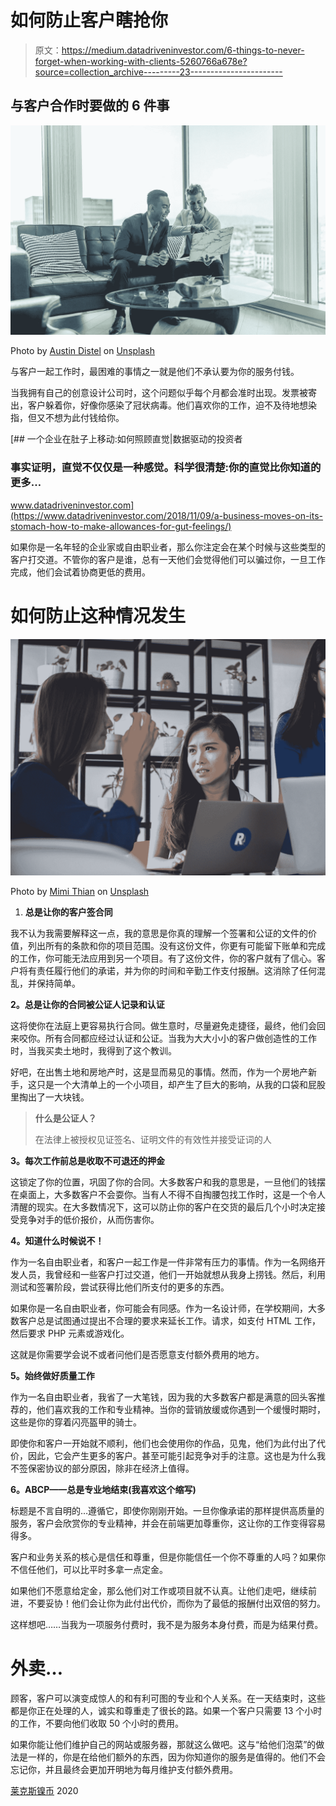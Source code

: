 # 如何防止客户瞎抢你

> 原文：<https://medium.datadriveninvestor.com/6-things-to-never-forget-when-working-with-clients-5260766a678e?source=collection_archive---------23----------------------->

## 与客户合作时要做的 6 件事

![](img/3610d7674fe8303026d02330f80e35f9.png)

Photo by [Austin Distel](https://unsplash.com/@austindistel?utm_source=medium&utm_medium=referral) on [Unsplash](https://unsplash.com?utm_source=medium&utm_medium=referral)

与客户一起工作时，最困难的事情之一就是他们不承认要为你的服务付钱。

当我拥有自己的创意设计公司时，这个问题似乎每个月都会准时出现。发票被寄出，客户躲着你，好像你感染了冠状病毒。他们喜欢你的工作，迫不及待地想染指，但又不想为此付钱给你。

[](https://www.datadriveninvestor.com/2018/11/09/a-business-moves-on-its-stomach-how-to-make-allowances-for-gut-feelings/) [## 一个企业在肚子上移动:如何照顾直觉|数据驱动的投资者

### 事实证明，直觉不仅仅是一种感觉。科学很清楚:你的直觉比你知道的更多…

www.datadriveninvestor.com](https://www.datadriveninvestor.com/2018/11/09/a-business-moves-on-its-stomach-how-to-make-allowances-for-gut-feelings/) 

如果你是一名年轻的企业家或自由职业者，那么你注定会在某个时候与这些类型的客户打交道。不管你的客户是谁，总有一天他们会觉得他们可以骗过你，一旦工作完成，他们会试着协商更低的费用。

# **如何防止这种情况发生**

![](img/65132bb1bd7617dbc04a2a110fdabb37.png)

Photo by [Mimi Thian](https://unsplash.com/@mimithian?utm_source=medium&utm_medium=referral) on [Unsplash](https://unsplash.com?utm_source=medium&utm_medium=referral)

1.  **总是让你的客户签合同**

我不认为我需要解释这一点，我的意思是你真的理解一个签署和公证的文件的价值，列出所有的条款和你的项目范围。没有这份文件，你更有可能留下账单和完成的工作，你可能无法应用到另一个项目。有了这份文件，你的客户就有了信心。客户将有责任履行他们的承诺，并为你的时间和辛勤工作支付报酬。这消除了任何混乱，并保持简单。

**2。总是让你的合同被公证人记录和认证**

这将使你在法庭上更容易执行合同。做生意时，尽量避免走捷径，最终，他们会回来咬你。所有合同都应经过认证和公证。当我为大大小小的客户做创造性的工作时，当我买卖土地时，我得到了这个教训。

好吧，在出售土地和房地产时，这是显而易见的事情。然而，作为一个房地产新手，这只是一个大清单上的一个小项目，却产生了巨大的影响，从我的口袋和屁股里掏出了一大块钱。

> **什么是公证人？**
> 
> 在法律上被授权见证签名、证明文件的有效性并接受证词的人

**3。每次工作前总是收取不可退还的押金**

这锁定了你的位置，巩固了你的合同。大多数客户和我的意思是，一旦他们的钱摆在桌面上，大多数客户不会耍你。当有人不得不自掏腰包找工作时，这是一个令人清醒的现实。在大多数情况下，这可以防止你的客户在交货的最后几个小时决定接受竞争对手的低价报价，从而伤害你。

**4。知道什么时候说不！**

作为一名自由职业者，和客户一起工作是一件非常有压力的事情。作为一名网络开发人员，我曾经和一些客户打过交道，他们一开始就想从我身上捞钱。然后，利用测试和签署阶段，尝试获得比他们所支付的更多的东西。

如果你是一名自由职业者，你可能会有同感。作为一名设计师，在学校期间，大多数客户总是试图通过提出不合理的要求来延长工作。请求，如支付 HTML 工作，然后要求 PHP 元素或游戏化。

这就是你需要学会说不或者问他们是否愿意支付额外费用的地方。

**5。始终做好质量工作**

作为一名自由职业者，我省了一大笔钱，因为我的大多数客户都是满意的回头客推荐的，他们喜欢我的工作和专业精神。当你的营销放缓或你遇到一个缓慢时期时，这些是你的穿着闪亮盔甲的骑士。

即使你和客户一开始就不顺利，他们也会使用你的作品，见鬼，他们为此付出了代价，因此，它会产生更多的客户。甚至可能引起竞争对手的注意。这也是为什么我不签保密协议的部分原因，除非在经济上值得。

**6。ABCP——总是专业地结束(我喜欢这个缩写)**

标题是不言自明的…遵循它，即使你刚刚开始。一旦你像承诺的那样提供高质量的服务，客户会欣赏你的专业精神，并会在前端更加尊重你，这让你的工作变得容易得多。

客户和业务关系的核心是信任和尊重，但是你能信任一个你不尊重的人吗？如果你不信任他们，可以比平时多拿一点定金。

如果他们不愿意给定金，那么他们对工作或项目就不认真。让他们走吧，继续前进，不要妥协！他们会让你为此付出代价，而你为了最低的报酬付出双倍的努力。

这样想吧……当我为一项服务付费时，我不是为服务本身付费，而是为结果付费。

# 外卖…

顾客，客户可以演变成惊人的和有利可图的专业和个人关系。在一天结束时，这些都是你正在处理的人，诚实和尊重走了很长的路。如果一个客户只需要 13 个小时的工作，不要向他们收取 50 个小时的费用。

如果你能让他们维护自己的网站或服务器，那就这么做吧。这与“给他们泡菜”的做法是一样的，你是在给他们额外的东西，因为你知道你的服务是值得的。他们不会忘记你，并且最终会更加开明地为每月维护支付额外费用。

[莱克斯镍币](https://medium.com/u/f65191326255?source=post_page-----14d2586023c6----------------------) 2020